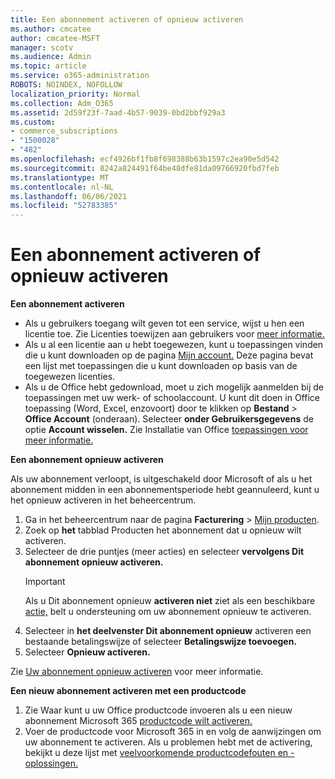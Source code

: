 ```yaml
---
title: Een abonnement activeren of opnieuw activeren
ms.author: cmcatee
author: cmcatee-MSFT
manager: scotv
ms.audience: Admin
ms.topic: article
ms.service: o365-administration
ROBOTS: NOINDEX, NOFOLLOW
localization_priority: Normal
ms.collection: Adm_O365
ms.assetid: 2d59f23f-7aad-4b57-9039-0bd2bbf929a3
ms.custom:
- commerce_subscriptions
- "1500028"
- "482"
ms.openlocfilehash: ecf4926bf1fb8f698388b63b1597c2ea90e5d542
ms.sourcegitcommit: 8242a824491f64be48dfe81da09766920fbd7feb
ms.translationtype: MT
ms.contentlocale: nl-NL
ms.lasthandoff: 06/06/2021
ms.locfileid: "52783385"
---
```

# <a name="activate-or-reactivate-a-subscription"></a>Een abonnement activeren of opnieuw activeren

**Een abonnement activeren**

- Als u gebruikers toegang wilt geven tot een service, wijst u hen een licentie toe. Zie Licenties toewijzen aan gebruikers voor [meer informatie.](/microsoft-365/admin/manage/assign-licenses-to-users)
- Als u al een licentie aan u hebt toegewezen, kunt u toepassingen vinden die u kunt downloaden op de pagina [Mijn account.](https://portal.office.com/account/#installs) Deze pagina bevat een lijst met toepassingen die u kunt downloaden op basis van de toegewezen licenties.
- Als u de Office hebt gedownload, moet u zich mogelijk aanmelden bij de toepassingen met uw werk- of schoolaccount. U kunt dit doen in Office toepassing (Word, Excel, enzovoort) door te klikken op **Bestand**  >  **Office Account** (onderaan). Selecteer **onder Gebruikersgegevens** de optie **Account wisselen.** Zie Installatie van Office [toepassingen voor meer informatie.](/microsoft-365/admin/setup/install-applications)

**Een abonnement opnieuw activeren**

Als uw abonnement verloopt, is uitgeschakeld door Microsoft of als u het abonnement midden in een abonnementsperiode hebt geannuleerd, kunt u het opnieuw activeren in het beheercentrum.
  
1. Ga in het beheercentrum naar de pagina **Facturering** > [Mijn producten](https://go.microsoft.com/fwlink/p/?linkid=842054).
2. Zoek op **het** tabblad Producten het abonnement dat u opnieuw wilt activeren.
3. Selecteer de drie puntjes (meer acties) en selecteer **vervolgens Dit abonnement opnieuw activeren.**
    > [!IMPORTANT]
    > Als u Dit abonnement opnieuw **activeren niet** ziet als een beschikbare [actie,](https://go.microsoft.com/fwlink/p/?linkid=518322) belt u ondersteuning om uw abonnement opnieuw te activeren.
4. Selecteer in **het deelvenster Dit abonnement opnieuw** activeren een bestaande betalingswijze of selecteer **Betalingswijze toevoegen.**
5. Selecteer **Opnieuw activeren.**

Zie [Uw abonnement opnieuw activeren](/microsoft-365/commerce/subscriptions/reactivate-your-subscription) voor meer informatie.

**Een nieuw abonnement activeren met een productcode**

1. Zie Waar kunt u uw Office productcode invoeren als u een nieuw abonnement Microsoft 365 [productcode wilt activeren.](https://support.office.com/article/where-to-enter-your-office-product-key-0a82e5ae-739e-4b92-a6f4-2ec780c185db)
2. Voer de productcode voor Microsoft 365 in en volg de aanwijzingen om uw abonnement te activeren. Als u problemen hebt met de activering, bekijkt u deze lijst met [veelvoorkomende productcodefouten en -oplossingen.](/microsoft-365/commerce/product-key-errors-and-solutions)